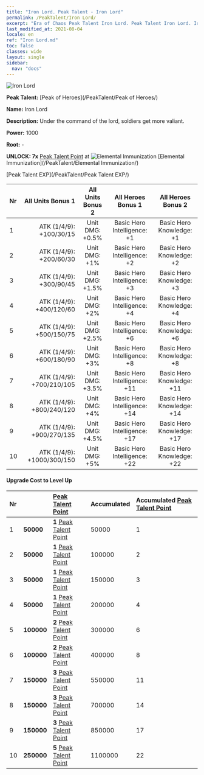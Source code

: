 ```yaml
---
title: "Iron Lord. Peak Talent - Iron Lord"
permalink: /PeakTalent/Iron Lord/
excerpt: "Era of Chaos Peak Talent Iron Lord. Peak Talent Iron Lord. Iron Lord"
last_modified_at: 2021-08-04
locale: en
ref: "Iron Lord.md"
toc: false
classes: wide
layout: single
sidebar:
  nav: "docs"
---
```


  ![Iron Lord](/images/pt/talent_1008.png)

  **Peak Talent:** [Peak of Heroes](/PeakTalent/Peak of Heroes/)

  **Name:** Iron Lord

  **Description:** Under the command of the lord, soldiers get more valiant.

  **Power:** 1000

  **Root:** -

  **UNLOCK: 7x** [Peak Talent Point](/Items/con_934/) at ![Elemental Immunization](/images/pt/talent_1004.png) [Elemental Immunization](/PeakTalent/Elemental Immunization/)

  [Peak Talent EXP](/PeakTalent/Peak Talent EXP/)

  | Nr | All Units Bonus 1 | All Units Bonus 2 | All Heroes Bonus 1 | All Heroes Bonus 2 |
  |:---|--------------:|:-------------:|:-------------:|:-------------:|
  | 1 | ATK (1/4/9): +100/30/15 | Unit DMG: +0.5% | Basic Hero Intelligence: +1 | Basic Hero Knowledge: +1 |
  | 2 | ATK (1/4/9): +200/60/30 | Unit DMG: +1% | Basic Hero Intelligence: +2 | Basic Hero Knowledge: +2 |
  | 3 | ATK (1/4/9): +300/90/45 | Unit DMG: +1.5% | Basic Hero Intelligence: +3 | Basic Hero Knowledge: +3 |
  | 4 | ATK (1/4/9): +400/120/60 | Unit DMG: +2% | Basic Hero Intelligence: +4 | Basic Hero Knowledge: +4 |
  | 5 | ATK (1/4/9): +500/150/75 | Unit DMG: +2.5% | Basic Hero Intelligence: +6 | Basic Hero Knowledge: +6 |
  | 6 | ATK (1/4/9): +600/180/90 | Unit DMG: +3% | Basic Hero Intelligence: +8 | Basic Hero Knowledge: +8 |
  | 7 | ATK (1/4/9): +700/210/105 | Unit DMG: +3.5% | Basic Hero Intelligence: +11 | Basic Hero Knowledge: +11 |
  | 8 | ATK (1/4/9): +800/240/120 | Unit DMG: +4% | Basic Hero Intelligence: +14 | Basic Hero Knowledge: +14 |
  | 9 | ATK (1/4/9): +900/270/135 | Unit DMG: +4.5% | Basic Hero Intelligence: +17 | Basic Hero Knowledge: +17 |
  | 10 | ATK (1/4/9): +1000/300/150 | Unit DMG: +5% | Basic Hero Intelligence: +22 | Basic Hero Knowledge: +22 |


#### Upgrade Cost to Level Up

  | Nr | <i class="fas fa-coins"/> | [Peak Talent Point](/Items/con_934/) | Accumulated <i class="fas fa-coins"/> | Accumulated [Peak Talent Point](/Items/con_934/) |
  |:---|:--------------|:-------------|:-------------|:-------------|
  | 1 | **50000** | **1** [Peak Talent Point](/Items/con_934/) | 50000 | 1 |
  | 2 | **50000** | **1** [Peak Talent Point](/Items/con_934/) | 100000 | 2 |
  | 3 | **50000** | **1** [Peak Talent Point](/Items/con_934/) | 150000 | 3 |
  | 4 | **50000** | **1** [Peak Talent Point](/Items/con_934/) | 200000 | 4 |
  | 5 | **100000** | **2** [Peak Talent Point](/Items/con_934/) | 300000 | 6 |
  | 6 | **100000** | **2** [Peak Talent Point](/Items/con_934/) | 400000 | 8 |
  | 7 | **150000** | **3** [Peak Talent Point](/Items/con_934/) | 550000 | 11 |
  | 8 | **150000** | **3** [Peak Talent Point](/Items/con_934/) | 700000 | 14 |
  | 9 | **150000** | **3** [Peak Talent Point](/Items/con_934/) | 850000 | 17 |
  | 10 | **250000** | **5** [Peak Talent Point](/Items/con_934/) | 1100000 | 22 |
